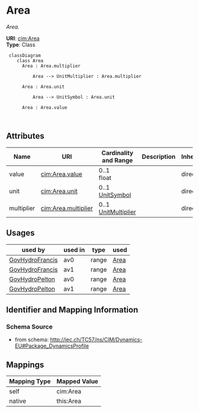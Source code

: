 # Area


_Area._





**URI**: [cim:Area](http://iec.ch/TC57/CIM100#Area)<br />
**Type**: Class




```mermaid
 classDiagram
    class Area
      Area : Area.multiplier
        
          Area --> UnitMultiplier : Area.multiplier
        
      Area : Area.unit
        
          Area --> UnitSymbol : Area.unit
        
      Area : Area.value
        
      
```




<!-- no inheritance hierarchy -->


## Attributes


| Name | URI | Cardinality and Range | Description | Inheritance |
| ---  | --- | --- | --- | --- |
| value | [cim:Area.value](http://iec.ch/TC57/CIM100#Area.value) | 0..1 <br />  float  |  | direct |
| unit | [cim:Area.unit](http://iec.ch/TC57/CIM100#Area.unit) | 0..1 <br />  [UnitSymbol](UnitSymbol.md)  |  | direct |
| multiplier | [cim:Area.multiplier](http://iec.ch/TC57/CIM100#Area.multiplier) | 0..1 <br />  [UnitMultiplier](UnitMultiplier.md)  |  | direct |





## Usages

| used by | used in | type | used |
| ---  | --- | --- | --- |
| [GovHydroFrancis](GovHydroFrancis.md) | av0 | range | [Area](Area.md) |
| [GovHydroFrancis](GovHydroFrancis.md) | av1 | range | [Area](Area.md) |
| [GovHydroPelton](GovHydroPelton.md) | av0 | range | [Area](Area.md) |
| [GovHydroPelton](GovHydroPelton.md) | av1 | range | [Area](Area.md) |






## Identifier and Mapping Information







### Schema Source


* from schema: http://iec.ch/TC57/ns/CIM/Dynamics-EU#Package_DynamicsProfile





## Mappings

| Mapping Type | Mapped Value |
| ---  | ---  |
| self | cim:Area |
| native | this:Area |




